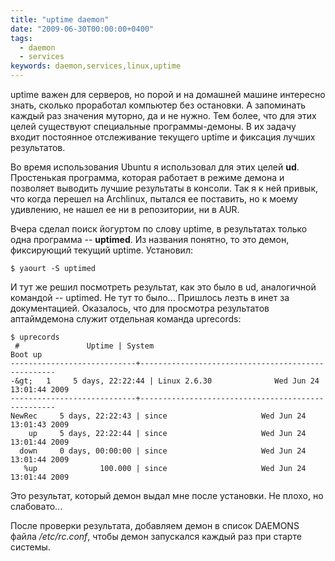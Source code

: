 ```yaml
---
title: "uptime daemon"
date: "2009-06-30T00:00:00+0400"
tags:
  - daemon
  - services
keywords: daemon,services,linux,uptime
---
```

uptime важен для серверов, но порой и на домашней машине интересно знать, сколько проработал компьютер без остановки. А запоминать каждый раз значения муторно, да и не нужно. Тем более, что для этих целей существуют специальные программы-демоны. В их задачу входит постоянное отслеживание текущего uptime и фиксация лучших результатов.

Во время использования Ubuntu я использовал для этих целей <strong>ud</strong>. Простенькая программа, которая работает в режиме демона и позволяет выводить лучшие результаты в консоли. Так я к ней привык, что когда перешел на Archlinux, пытался ее поставить, но к моему удивлению, не нашел ее ни в репозитории, ни в AUR.

Вчера сделал поиск йогуртом по слову uptime, в результатах только одна программа -- <strong>uptimed</strong>. Из названия понятно, то это демон, фиксирующий текущий uptime. Установил:

    $ yaourt -S uptimed

И тут же решил посмотреть результат, как это было в ud, аналогичной командой -- uptimed. Не тут то было... Пришлось лезть в инет за документацией. Оказалось, что для просмотра результатов аптаймдемона служит отдельная команда uprecords:

    $ uprecords
     #               Uptime | System                                     Boot up
    ----------------------------+---------------------------------------------------
    -&gt;   1     5 days, 22:22:44 | Linux 2.6.30              Wed Jun 24 13:01:44 2009
    ----------------------------+---------------------------------------------------
    NewRec     5 days, 22:22:43 | since                     Wed Jun 24 13:01:43 2009
        up     5 days, 22:22:44 | since                     Wed Jun 24 13:01:44 2009
      down     0 days, 00:00:00 | since                     Wed Jun 24 13:01:44 2009
       %up              100.000 | since                     Wed Jun 24 13:01:44 2009

Это результат, который демон выдал мне после установки. Не плохо, но слабовато...

После проверки результата, добавляем демон в список DAEMONS файла <em>/etc/rc.conf</em>, чтобы демон запускался каждый раз при старте системы.
